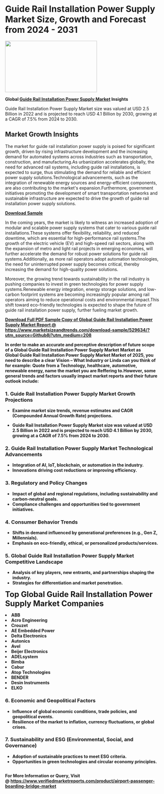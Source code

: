 <H1>Guide Rail Installation Power Supply Market Size, Growth and Forecast from 2024 - 2031</H1><img class="aligncenter size-medium wp-image-584254" src="https://thirdeyenews.in/wp-content/uploads/2024/09/Global-Market-Research-300x168.jpeg" alt="" width="300" height="168" /><p><strong>Global&nbsp;<a href="https://www.marketsizeandtrends.com/download-sample/529634/?utm_source=Github8j?utm_medium=208">Guide Rail Installation Power Supply Market</a> Insights</strong></p><p>Guide Rail Installation Power Supply Market size was valued at USD 2.5 Billion in 2022 and is projected to reach USD 4.1 Billion by 2030, growing at a CAGR of 7.5% from 2024 to 2030.</p><p><h2>Market Growth Insights</h2> <p>The market for guide rail installation power supply is poised for significant growth, driven by rising infrastructure development and the increasing demand for automated systems across industries such as transportation, construction, and manufacturing.As urbanization accelerates globally, the need for advanced rail systems, including guide rail installations, is expected to surge, thus stimulating the demand for reliable and efficient power supply solutions.Technological advancements, such as the integration of renewable energy sources and energy-efficient components, are also contributing to the market's expansion.Furthermore, government initiatives promoting the development of smart transportation networks and sustainable infrastructure are expected to drive the growth of guide rail installation power supply solutions.</p> <p><strong><a href="#">Download Sample</a></strong></p> <p>In the coming years, the market is likely to witness an increased adoption of modular and scalable power supply systems that cater to various guide rail installations.These systems offer flexibility, reliability, and reduced downtime, which are essential for high-performance rail systems.The growth of the electric vehicle (EV) and high-speed rail sectors, along with the expansion of metro and light rail projects in emerging economies, will further accelerate the demand for robust power solutions for guide rail systems.Additionally, as more rail operators adopt automation technologies, the need for uninterrupted power supply becomes critical, thereby increasing the demand for high-quality power solutions.</p> <p>Moreover, the growing trend towards sustainability in the rail industry is pushing companies to invest in green technologies for power supply systems.Renewable energy integration, energy storage solutions, and low-carbon footprint systems are becoming increasingly popular among rail operators aiming to reduce operational costs and environmental impact.This shift toward eco-friendly technologies is expected to shape the future of guide rail installation power supply, further fueling market growth.</p> <p><strong><a href="#"></p><p><span class=""><strong>Download Full PDF Sample Copy of Global Guide Rail Installation Power Supply Market Report</strong> @ <a href="https://www.marketsizeandtrends.com/download-sample/529634/?utm_source=Github8j?utm_medium=208" target="_blank">https://www.marketsizeandtrends.com/download-sample/529634/?utm_source=Github8j?utm_medium=208</a></span></p><p>In order to make an accurate and perceptive description of future scope of a Global&nbsp;Guide Rail Installation Power Supply Market Market as Global&nbsp;Guide Rail Installation Power Supply Market Market of 2025, you need to describe a clear Vision &ndash; What Industry or Linda can you think of for example: Quote from a Technology, healthcare, automotive, renewable energy, name the market you are Reffering to.However, some general trends and factors usually impact market reports and their future outlook include:</p><h3>1.&nbsp;<strong>Guide Rail Installation Power Supply Market Growth Projections</strong></h3><ul><li>Examine market size trends, revenue estimates and CAGR (Compounded Annual Growth Rate) projections.</li><li><p>Guide Rail Installation Power Supply Market size was valued at USD 2.5 Billion in 2022 and is projected to reach USD 4.1 Billion by 2030, growing at a CAGR of 7.5% from 2024 to 2030.</p></li></ul><h3>2.&nbsp;<strong>Guide Rail Installation Power Supply Market Technological Advancements</strong></h3><ul><li>Integration of AI, IoT, blockchain, or automation in the industry.</li><li>Innovations driving cost reductions or improving efficiency.</li></ul><h3>3.&nbsp;<strong>Regulatory and Policy Changes</strong></h3><ul><li>Impact of global and regional regulations, including sustainability and carbon-neutral goals.</li><li>Compliance challenges and opportunities tied to government initiatives.</li></ul><h3>4.&nbsp;<strong>Consumer Behavior Trends</strong></h3><ul><li>Shifts in demand influenced by generational preferences (e.g., Gen Z, Millennials).</li><li>Emphasis on eco-friendly, ethical, or personalized products/services.</li></ul><h3>5.&nbsp;<strong>Global Guide Rail Installation Power Supply Market Competitive Landscape</strong></h3><ul><li>Analysis of key players, new entrants, and partnerships shaping the industry.</li><li>Strategies for differentiation and market penetration.</li></ul><p data-pm-slice="1 1 []"><span style="color: inherit; font-family: inherit; font-size: 25px;">Top Global Guide Rail Installation Power Supply Market Companies</span></p><div class="" data-test-id=""><p><li>ABB</li><li> Acro Engineering</li><li> Crouzet</li><li> AE Embedded Power</li><li> Delta Electronics</li><li> Autonics</li><li> Avel</li><li> Beijer Electronics</li><li> ADELsystem</li><li> Bimba</li><li> Cabur</li><li> Atop Technologies</li><li> BENDER</li><li> Desin Instruments</li><li> ELKO</li></p></div><h3>6.&nbsp;<strong>Economic and Geopolitical Factors</strong></h3><ul><li>Influence of global economic conditions, trade policies, and geopolitical events.</li><li>Resilience of the market to inflation, currency fluctuations, or global crises.</li></ul><h3>7.&nbsp;<strong>Sustainability and ESG (Environmental, Social, and Governance)</strong></h3><ul><li>Adoption of sustainable practices to meet ESG criteria.</li><li>Opportunities in green technologies and circular economy principles.</li></ul><h2><strong style="font-size: 14px;">For More Information or Query, Visit @&nbsp;</strong><a style="background-color: #ffffff; font-size: 14px;" href="https://www.marketsizeandtrends.com/report/guide-rail-installation-power-supply-market/" target="_blank">https://www.verifiedmarketreports.com/product/airport-passenger-boarding-bridge-market</a></h2>